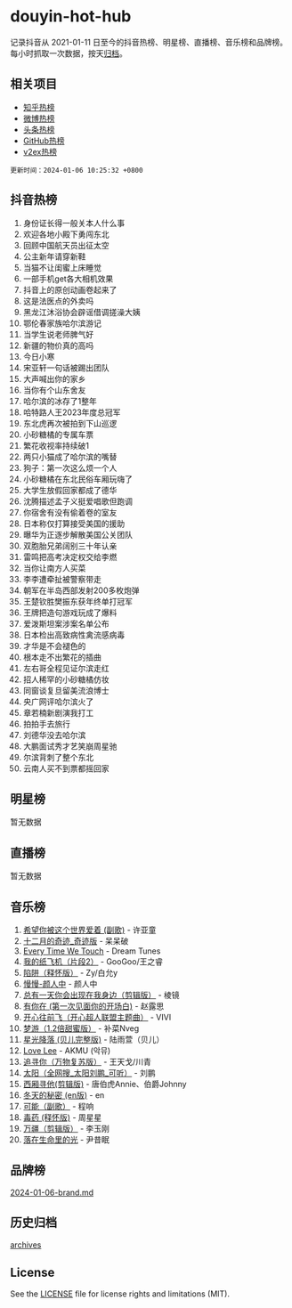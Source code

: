 # douyin-hot-hub

记录抖音从 2021-01-11 日至今的抖音热榜、明星榜、直播榜、音乐榜和品牌榜。每小时抓取一次数据，按天[归档](archives)。

## 相关项目

- [知乎热榜](https://github.com/lonnyzhang423/zhihu-hot-hub)
- [微博热榜](https://github.com/lonnyzhang423/weibo-hot-hub)
- [头条热榜](https://github.com/lonnyzhang423/toutiao-hot-hub)
- [GitHub热榜](https://github.com/lonnyzhang423/github-hot-hub)
- [v2ex热榜](https://github.com/lonnyzhang423/v2ex-hot-hub)


`更新时间：2024-01-06 10:25:32 +0800`

## 抖音热榜

1. 身份证长得一般关本人什么事
1. 欢迎各地小殿下勇闯东北
1. 回顾中国航天员出征太空
1. 公主新年请穿新鞋
1. 当猫不让闺蜜上床睡觉
1. 一部手机get各大相机效果
1. 抖音上的原创动画卷起来了
1. 这是法医点的外卖吗
1. 黑龙江沐浴协会辟谣借调搓澡大姨
1. 鄂伦春家族哈尔滨游记
1. 当学生说老师脾气好
1. 新疆的物价真的高吗
1. 今日小寒
1. 宋亚轩一句话被踢出团队
1. 大声喊出你的家乡
1. 当你有个山东舍友
1. 哈尔滨的冰存了1整年
1. 哈特路人王2023年度总冠军
1. 东北虎再次被拍到下山巡逻
1. 小砂糖橘的专属车票
1. 繁花收视率持续破1
1. 两只小猫成了哈尔滨的嘴替
1. 狗子：第一次这么烦一个人
1. 小砂糖橘在东北民俗车厢玩嗨了
1. 大学生放假回家都成了德华
1. 沈腾描述孟子义挺爱唱歌但跑调
1. 你宿舍有没有偷着卷的室友
1. 日本称仅打算接受美国的援助
1. 曝华为正逐步解散美国公关团队
1. 双胞胎兄弟阔别三十年认亲
1. 雷鸣把高考决定权交给李燃
1. 当你让南方人买菜
1. 李李遭牵扯被警察带走
1. 朝军在半岛西部发射200多枚炮弹
1. 王楚钦胜樊振东获年终单打冠军
1. 王牌把造句游戏玩成了爆料
1. 爱泼斯坦案涉案名单公布
1. 日本检出高致病性禽流感病毒
1. 才华是不会褪色的
1. 根本走不出繁花的插曲
1. 左右哥全程见证尔滨走红
1. 招人稀罕的小砂糖橘仿妆
1. 同窗谈复旦留美流浪博士
1. 央广网评哈尔滨火了
1. 章若楠新剧演我打工
1. 拍拍手去旅行
1. 刘德华没去哈尔滨
1. 大鹏面试秀才艺笑崩周星驰
1. 尔滨背刺了整个东北
1. 云南人买不到票都摇回家

## 明星榜

暂无数据

## 直播榜

暂无数据

## 音乐榜

1. [希望你被这个世界爱着 (副歌)](https://sf3-cdn-tos.douyinstatic.com/obj/tos-cn-ve-2774/oUHCmWQfZlE3QQBKBeD8rCFLpJzPgCpImhsxMt) - 许亚童
1. [十二月的奇迹_奇迹版](https://sf6-cdn-tos.douyinstatic.com/obj/tos-cn-ve-2774/oMslvA9FBzGMGHnyUuoiiUjtIAXfMz6tzwByW8) - 呆呆破
1. [Every Time We Touch](https://sf86-cdn-tos.douyinstatic.com/obj/tos-cn-ve-2774/ogN6lUKQeBBfEVhIOMikG1CcJjugxk1tztZyhP) - Dream Tunes
1. [我的纸飞机（片段2）](https://sf86-cdn-tos.douyinstatic.com/obj/tos-cn-ve-2774/oM2ZrKcg2CD5AeRB2gkeXOFB1IxAGJdZPazYHf) - GooGoo/王之睿
1. [陷阱（释怀版）](https://sf3-cdn-tos.douyinstatic.com/obj/tos-cn-ve-2774/oE8C21LeZrzKLDFfQYgMzx4GAIHageG5IzayY7) - Zy/白允y
1. [慢慢-颜人中](https://sf6-cdn-tos.douyinstatic.com/obj/tos-cn-ve-2774/ocjHNfBXdBxQNC8ZGAeoLMFTUgtBg8bkExunDC) - 颜人中
1. [总有一天你会出现在我身边（剪辑版）](https://sf86-cdn-tos.douyinstatic.com/obj/tos-cn-ve-2774/oMLsHwhWW7CYoAhoWB9EXUQIzNBsfAJxpAoxCU) - 棱镜
1. [有你在 (第一次见面你的开场白)](https://sf3-cdn-tos.douyinstatic.com/obj/tos-cn-ve-2774/oAthrQ3ClJBfI57uBoFEgNDYtNCZ0TSYQQfxQ0) - 赵露思
1. [开心往前飞（开心超人联盟主题曲）](https://sf86-cdn-tos.douyinstatic.com/obj/tos-cn-ve-2774/9d8fb7c82cf1421fb93a9fe925275e0a) - VIVI
1. [梦游（1.2倍甜蜜版）](https://sf86-cdn-tos.douyinstatic.com/obj/tos-cn-ve-2774/o4gyAUm8hwufoEABmwVIiQtHsFuGzAEEWtNMzo) - 补菜Nveg
1. [星光降落 (贝儿完整版)](https://sf86-cdn-tos.douyinstatic.com/obj/tos-cn-ve-2774/okwB9hAwyAtsFFkFBzAX1hOOfQuIoMNs0W2Mwr) - 陆雨萱（贝儿）
1. [Love Lee](https://sf86-cdn-tos.douyinstatic.com/obj/tos-cn-ve-2774/o05GbkJGbCBTdDnMtB0fwOYgkeZp23vrWQDQBS) - AKMU (악뮤)
1. [追寻你（万物复苏版）](https://sf3-cdn-tos.douyinstatic.com/obj/tos-cn-ve-2774/oYeAZJsbjIDit9APmBg8u6uDUQnHmoCf3gbo74) - 王天戈/川青
1. [太阳（全网搜_太阳刘鹏_可听）](https://sf6-cdn-tos.douyinstatic.com/obj/tos-cn-ve-2774/ogWbyIQnlBFImVbeDocRdCIYtBHlbJXgfZMvgz) - 刘鹏
1. [西厢寻他(剪辑版)](https://sf86-cdn-tos.douyinstatic.com/obj/tos-cn-ve-2774/oUsAVfAQKlRNxEv5qxvIB8o5qmIWUcXbzJKJhw) - 唐伯虎Annie、伯爵Johnny
1. [冬天的秘密 (en版)](https://sf86-cdn-tos.douyinstatic.com/obj/tos-cn-ve-2774/okIuMHDdzyf3FjGK4Lphe1vfHcQaPIHAg0Z4CR) - en
1. [可能（副歌）](https://sf86-cdn-tos.douyinstatic.com/obj/tos-cn-ve-2774/cde1731888894259b333569393c2fb51) - 程响
1. [毒药 (释怀版)](https://sf6-cdn-tos.douyinstatic.com/obj/tos-cn-ve-2774/oYILMEAzspdZBIzy4frJNB8ZHPHWAhiwowd4Ad) - 周星星
1. [万疆（剪辑版）](https://sf6-cdn-tos.douyinstatic.com/obj/tos-cn-ve-2774/ooG7oVgFlDTelKCjCsTTobQvbdtj1BBQXnfZd8) - 李玉刚
1. [落在生命里的光](https://sf6-cdn-tos.douyinstatic.com/obj/tos-cn-ve-2774/d9ffa8c090124ea58bb10df9b510c01d) - 尹昔眠

## 品牌榜

[2024-01-06-brand.md](archives/2024-01-06-brand.md)

## 历史归档

[archives](archives)

## License

See the [LICENSE](LICENSE) file for license rights and limitations (MIT).
